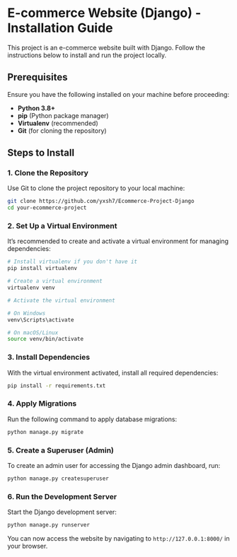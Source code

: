 # E-commerce Website (Django) - Installation Guide

This project is an e-commerce website built with Django. Follow the instructions below to install and run the project locally.

## Prerequisites

Ensure you have the following installed on your machine before proceeding:

- **Python 3.8+**
- **pip** (Python package manager)
- **Virtualenv** (recommended)
- **Git** (for cloning the repository)


## Steps to Install

### 1. Clone the Repository

Use Git to clone the project repository to your local machine:

```bash
git clone https://github.com/yxsh7/Ecommerce-Project-Django
cd your-ecommerce-project
```

### 2. Set Up a Virtual Environment

It’s recommended to create and activate a virtual environment for managing dependencies:

```bash
# Install virtualenv if you don't have it
pip install virtualenv

# Create a virtual environment
virtualenv venv

# Activate the virtual environment

# On Windows
venv\Scripts\activate

# On macOS/Linux
source venv/bin/activate
```

### 3. Install Dependencies

With the virtual environment activated, install all required dependencies:

```bash
pip install -r requirements.txt
```


### 4. Apply Migrations

Run the following command to apply database migrations:

```bash
python manage.py migrate
```

### 5. Create a Superuser (Admin)

To create an admin user for accessing the Django admin dashboard, run:

```bash
python manage.py createsuperuser
```

### 6. Run the Development Server

Start the Django development server:

```bash
python manage.py runserver
```

You can now access the website by navigating to `http://127.0.0.1:8000/` in your browser.
